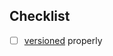 ## Checklist

- [ ] [versioned](https://github.com/changesets/changesets/blob/main/docs/command-line-options.md#version) properly
